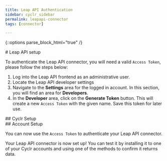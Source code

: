 ```yaml
---
title: Leap API Authentication
sidebar: cyclr_sidebar
permalink: leapapi-connector
tags: [connector]

---
```

{::options parse_block_html="true" /}
<section class="card">
# Leap API setup

To authenticate the Leap API connector, you will need a valid `Access Token`, please follow the steps below:

1. Log into the Leap API frontend as an administrative user.
2. Locate the Leap API developer  settings
3. Navigate to the **Settings** area for the logged in account. In this section, you will find an area for **Developers**.
4. In the **Developer** area, click on the **Generate Token** button. This will create a new `Access Token` with the given name. Save this token for later use.


</section>
<section class="card">
## Cyclr Setup


</section>
<section class="card">
## Account Setup

You can now use the `Access Token` to authenticate your Leap API connector.

Your Leap API connector is now set up! You can test it by installing it to one of your Cyclr accounts and using one of the methods to confirm it returns data. 

</section>
